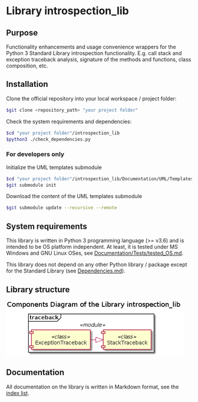 # Library introspection_lib

## Purpose

Functionality enhancements and usage convenience wrappers for the Python 3 Standard Library introspection functionality. E.g. call stack and exception traceback analysis, signature of the methods and functions, class composition, etc.

## Installation

Clone the official repository into your local workspace / project folder:

```bash
$git clone <repository_path> "your project folder"
```

Check the system requirements and dependencies:

```bash
$cd "your project folder"/introspection_lib
$python3 ./check_dependencies.py
```

### For developers only

Initialize the UML templates submodule

```bash
$cd "your project folder"/introspection_lib/Documentation/UML/Templates
$git submodule init
```

Download the content of the UML templates submodule

```bash
$git submodule update --recursive --remote
```

## System requirements

This library is written in Python 3 programming language (>= v3.6) and is intended to be OS platform independent. At least, it is tested under MS Windows and GNU Linux OSes, see [Documentation/Tests/tested_OS.md](./Documentation/Tests/tested_OS.md).

This library does not depend on any other Python library / package except for the Standard Library (see [Dependencies.md](./Dependencies.md)).

## Library structure

![Component diagram](./Documentation/UML/components.png)

## Documentation

All documentation on the library is written in Markdown format, see the [index list](./Documentation/index.md).
